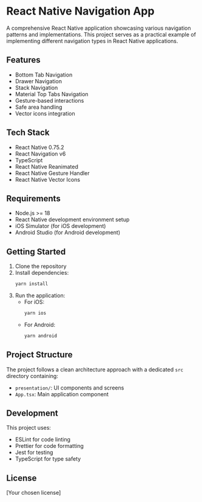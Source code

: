 # React Native Navigation App

A comprehensive React Native application showcasing various navigation patterns and implementations. This project serves as a practical example of implementing different navigation types in React Native applications.

## Features

- Bottom Tab Navigation
- Drawer Navigation
- Stack Navigation
- Material Top Tabs Navigation
- Gesture-based interactions
- Safe area handling
- Vector icons integration

## Tech Stack

- React Native 0.75.2
- React Navigation v6
- TypeScript
- React Native Reanimated
- React Native Gesture Handler
- React Native Vector Icons

## Requirements

- Node.js >= 18
- React Native development environment setup
- iOS Simulator (for iOS development)
- Android Studio (for Android development)

## Getting Started

1. Clone the repository
2. Install dependencies:
   ```bash
   yarn install
   ```
3. Run the application:
   - For iOS:
     ```bash
     yarn ios
     ```
   - For Android:
     ```bash
     yarn android
     ```

## Project Structure

The project follows a clean architecture approach with a dedicated `src` directory containing:
- `presentation/`: UI components and screens
- `App.tsx`: Main application component

## Development

This project uses:
- ESLint for code linting
- Prettier for code formatting
- Jest for testing
- TypeScript for type safety

## License

[Your chosen license]

